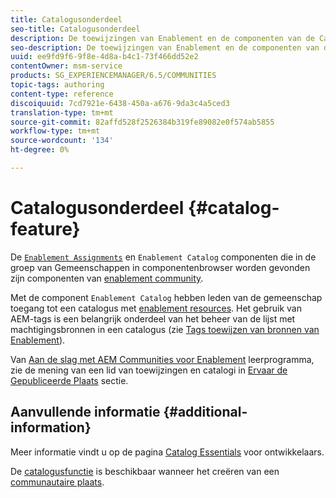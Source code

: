 ```yaml
---
title: Catalogusonderdeel
seo-title: Catalogusonderdeel
description: De toewijzingen van Enablement en de componenten van de Catalogus van Enablement zijn componenten van een enablement gemeenschap
seo-description: De toewijzingen van Enablement en de componenten van de Catalogus van Enablement zijn componenten van een enablement gemeenschap
uuid: ee9fd9f6-9f8e-4d8a-b4c1-73f466dd52e2
contentOwner: msm-service
products: SG_EXPERIENCEMANAGER/6.5/COMMUNITIES
topic-tags: authoring
content-type: reference
discoiquuid: 7cd7921e-6438-450a-a676-9da3c4a5ced3
translation-type: tm+mt
source-git-commit: 82affd528f2526384b319fe89082e0f574ab5855
workflow-type: tm+mt
source-wordcount: '134'
ht-degree: 0%

---
```



# Catalogusonderdeel {#catalog-feature}

De [`Enablement Assignments`](assignments.md) en `Enablement Catalog` componenten die in de groep van Gemeenschappen in componentenbrowser worden gevonden zijn componenten van [enablement community](overview.md#enablement-community).

Met de component `Enablement Catalog` hebben leden van de gemeenschap toegang tot een catalogus met [enablement resources](resources.md). Het gebruik van AEM-tags is een belangrijk onderdeel van het beheer van de lijst met machtigingsbronnen in een catalogus (zie [Tags toewijzen van bronnen van Enablement](tag-resources.md)).

Van [Aan de slag met AEM Communities voor Enablement](getting-started-enablement.md) leerprogramma, zie de mening van een lid van toewijzingen en catalogi in [Ervaar de Gepubliceerde Plaats](enablement-published-site.md) sectie.

## Aanvullende informatie {#additional-information}

Meer informatie vindt u op de pagina [Catalog Essentials](catalog-developer-essentials.md) voor ontwikkelaars.

De [catalogusfunctie](functions.md#catalog-function) is beschikbaar wanneer het creëren van een [communautaire plaats](sites-console.md).
